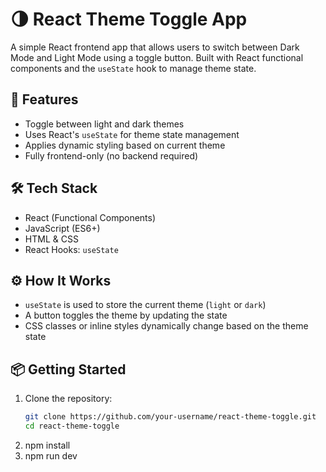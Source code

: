 # 🌗 React Theme Toggle App

A simple React frontend app that allows users to switch between Dark Mode and Light Mode using a toggle button. Built with React functional components and the `useState` hook to manage theme state.

## 🎯 Features

- Toggle between light and dark themes
- Uses React's `useState` for theme state management
- Applies dynamic styling based on current theme
- Fully frontend-only (no backend required)

## 🛠️ Tech Stack

- React (Functional Components)
- JavaScript (ES6+)
- HTML & CSS
- React Hooks: `useState`


## ⚙️ How It Works

- `useState` is used to store the current theme (`light` or `dark`)
- A button toggles the theme by updating the state
- CSS classes or inline styles dynamically change based on the theme state

## 📦 Getting Started

1. Clone the repository:
   ```bash
   git clone https://github.com/your-username/react-theme-toggle.git
   cd react-theme-toggle
2. npm install
3. npm run dev

